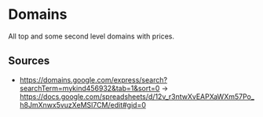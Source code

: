# Domains

All top and some second level domains with prices.

## Sources

- https://domains.google.com/express/search?searchTerm=mykind456932&tab=1&sort=0 -> https://docs.google.com/spreadsheets/d/12v_r3ntwXvEAPXaWXm57Po_h8JmXnwx5vuzXeMSl7CM/edit#gid=0
